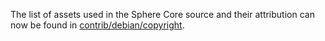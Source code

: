 The list of assets used in the Sphere Core source and their attribution can now be found in [contrib/debian/copyright](../contrib/debian/copyright).
